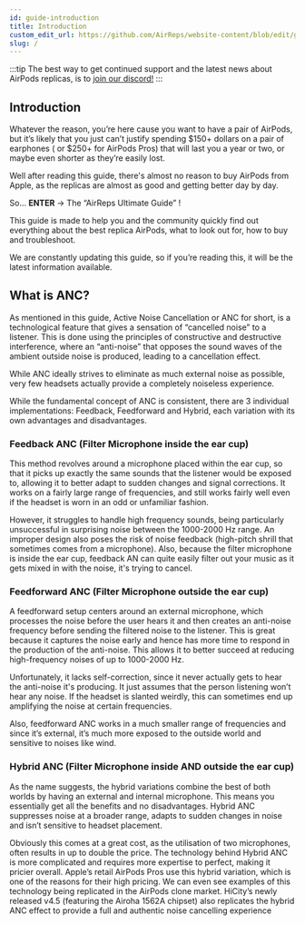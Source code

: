 ```yaml
---
id: guide-introduction
title: Introduction
custom_edit_url: https://github.com/AirReps/website-content/blob/edit/guide-intoduction.md
slug: /
---
```


:::tip
The best way to get continued support and the latest news about AirPods
replicas, is to [join our discord!](https://airreps.link/discord)
:::

## Introduction
Whatever the reason, you’re here cause you want to have a pair of AirPods, 
but it’s likely that you just can’t justify spending $150+ dollars on a pair of earphones (
or $250+ for AirPods Pros) that will last you a year or two, or maybe even shorter as they’re easily lost.

Well after reading this guide, there's almost no reason to buy AirPods from Apple, as the 
replicas are almost as good and getting better day by day.

So… **ENTER** → The “AirReps Ultimate Guide” !

This guide is made to help you and the community quickly find out everything about the best replica AirPods, 
what to look out for, how to buy and troubleshoot.

We are constantly updating this guide, so if you’re reading this, it will be the latest information available.

## What is ANC?
As mentioned in this guide, Active Noise Cancellation or ANC for short, is a technological feature 
that gives a sensation of “cancelled noise” to a listener. This is done using the principles of constructive 
and destructive interference, where an “anti-noise” that opposes the sound waves of the ambient outside noise 
is produced, leading to a cancellation effect.

While ANC ideally strives to eliminate as much external noise as possible, very few headsets actually provide a 
completely noiseless experience.

While the fundamental concept of ANC is consistent, there are 3 individual implementations: 
Feedback, Feedforward and Hybrid, each variation with its own advantages and disadvantages.


### Feedback ANC (Filter Microphone inside the ear cup)
This method revolves around a microphone placed within the ear cup, so that it picks up exactly the same 
sounds that the listener would be exposed to, allowing it to better adapt to sudden changes and signal corrections. 
It works on a fairly large range of frequencies, and still works fairly well even if the headset is worn in an odd 
or unfamiliar fashion.

However, it struggles to handle high frequency sounds, being particularly unsuccessful in surprising noise between 
the 1000-2000 Hz range. An improper design also poses the risk of noise feedback (high-pitch shrill that sometimes 
comes from a microphone). Also, because the filter microphone is inside the ear cup, feedback AN can quite easily 
filter out your music as it gets mixed in with the noise, it's trying to cancel.

### Feedforward ANC (Filter Microphone outside the ear cup)
A feedforward setup centers around an external microphone, which processes the noise before the user hears it and then 
creates an anti-noise frequency before sending the filtered noise to the listener. This is great because it captures 
the noise early and hence has more time to respond in the production of the anti-noise. This allows it to better 
succeed at reducing high-frequency noises of up to 1000-2000 Hz.

Unfortunately, it lacks self-correction, since it never actually gets to hear the anti-noise it's producing. 
It just assumes that the person listening won’t hear any noise. If the headset is slanted weirdly, this can sometimes 
end up amplifying the noise at certain frequencies.

Also, feedforward ANC works in a much smaller range of frequencies and since it’s external, it’s much more exposed to 
the outside world and sensitive to noises like wind.

### Hybrid ANC (Filter Microphone inside AND outside the ear cup)
As the name suggests, the hybrid variations combine the best of both worlds by having an external and internal 
microphone. This means you essentially get all the benefits and no disadvantages. Hybrid ANC suppresses noise at a 
broader range, adapts to sudden changes in noise and isn’t sensitive to headset placement.

Obviously this comes at a great cost, as the utilisation of two microphones, often results in up to double the 
price. The technology behind Hybrid ANC is more complicated and requires more expertise to perfect, making it 
pricier overall. Apple’s retail AirPods Pros use this hybrid variation, which is one of the reasons for their 
high pricing. We can even see examples of this technology being replicated in the AirPods clone market. HiCity’s 
newly released v4.5 (featuring the Airoha 1562A chipset) also replicates the hybrid ANC effect to provide a full 
and authentic noise cancelling experience
